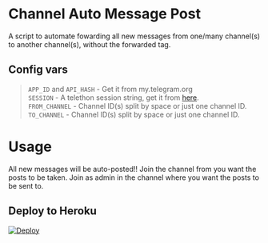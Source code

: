 # Channel Auto Message Post

A script to automate fowarding all new messages from one/many channel(s) to another channel(s), without the forwarded tag.


## Config vars
> `APP_ID` and `API_HASH` - Get it from my.telegram.org   
> `SESSION` - A telethon session string, get it from [here](https://t.me/stringsessionbot).   
> `FROM_CHANNEL` - Channel ID(s) split by space or just one channel ID.   
> `TO_CHANNEL` - Channel ID(s) split by space or just one channel ID.   


# Usage
All new messages will be auto-posted!! Join the channel from you want the posts to be taken. Join as admin in the channel where you want the posts to be sent to.


## Deploy to Heroku

[![Deploy](https://www.herokucdn.com/deploy/button.svg)](https://heroku.com/deploy?template=https://github.com/samadii/ChannelAutoCopy)



